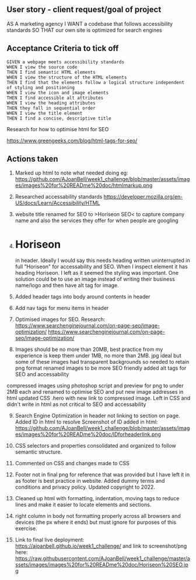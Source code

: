 ## User story - client request/goal of project

AS A marketing agency
I WANT a codebase that follows accessibility standards
SO THAT our own site is optimized for search engines

## Acceptance Criteria to tick off

```
GIVEN a webpage meets accessibility standards
WHEN I view the source code
THEN I find semantic HTML elements
WHEN I view the structure of the HTML elements
THEN I find that the elements follow a logical structure independent of styling and positioning
WHEN I view the icon and image elements
THEN I find accessible alt attributes
WHEN I view the heading attributes
THEN they fall in sequential order
WHEN I view the title element
THEN I find a concise, descriptive title
```
Research for how to optimise html for SEO

https://www.greengeeks.com/blog/html-tags-for-seo/

## Actions taken

1. Marked up html to note what needed doing eg: https://github.com/AJoanBell/week1_challenge/blob/master/assets/images/images%20for%20READme%20doc/htmlmarkup.png

2. Researched accessability standards https://developer.mozilla.org/en-US/docs/Learn/Accessibility/HTML

3. website title <website/> renamed for SEO to >Horiseon SEO< to capture company name and also the services they offer for when people are googling

4. <h1>Hori<span class="seo">seo</span>n</h1> in header. Ideally I would say this needs heading written uninterrupted in full "Horiseon" for accessability and SEO. When I inspect element it has heading Horiseon. I left as it seemed the styling was important. One solution could be to use an image instead of writing their business name/logo and then have alt tag for image.

5. Added header tags into body around contents in header

6. Add nav tags for menu items in header

7. Optimised images for SEO. 
Research: https://www.searchenginejournal.com/on-page-seo/image-optimization/
https://www.searchenginejournal.com/on-page-seo/image-optimization/

8. Images should be no more than 20MB, best practice from my experience is keep them under 1MB, no more than 2MB. jpg ideal but some of these images had transparent backgrounds so needed to retain png format
renamed images to be more SEO friendly
added alt tags for SEO and accessability

compressed images using photoshop script and preview for png to under 2MB each and renamed to optimise SEO and put new image addresses in html
updated CSS .hero with new link to compressed image. Left in CSS and didn't write in html as not critical to SEO and accessability

9. Search Engine Optimization in header not linking to section on page. Added ID in html to resolve
Screenshot of ID added in html: https://github.com/AJoanBell/week1_challenge/blob/master/assets/images/images%20for%20READme%20doc/IDforheaderlink.png

10. CSS selectors and properties consolidated and organized to follow semantic structure.

11. Commented on CSS and changes made to CSS

12. Footer not in final png for reference that was provided but I have left it in as footer is best practice in website. Added dummy terms and conditions and privacy policy. Updated copyright to 2022.

13. Cleaned up html with formatting, indentation, moving tags to reduce lines and make it easier to locate elements and sections.

14. right column in body not formatting properly across all browsers and devices (the px where it ends) but must ignore for purposes of this exercise.

15. Link to final live deployment: https://ajoanbell.github.io/week1_challenge/ and link to screenshot/png here: https://raw.githubusercontent.com/AJoanBell/week1_challenge/master/assets/images/images%20for%20READme%20doc/Horiseon%20SEO.jpg
